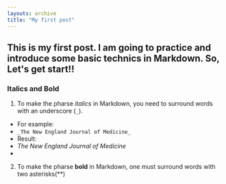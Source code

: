 ```yaml
---
layouts: archive
title: "My first post"
---
```

## This is my first post. I am going to practice and introduce some basic technics in Markdown. So, Let's get start!!
### Italics and Bold
1. To make the pharse _italics_ in Markdown, you need to surround words with an underscore (`_`).
- For example: 
- `_The New England Journal of Medicine_`
- Result:
- _The New England Journal of Medicine_
-
2. To make the pharse **bold** in Markdown, one must surround words with two asterisks(**)

